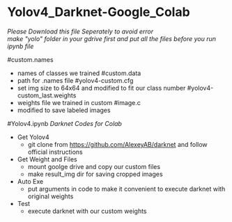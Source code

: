 # Yolov4_Darknet-Google_Colab



_Please Download this file Seperately to avoid error_   
_make "yolo" folder in your gdrive first and put all the files before you run ipynb file_

#custom.names
 + names of classes we trained
#custom.data
 + path for .names file
#yolov4-custom.cfg
 + set img size to 64x64 and modified to fit our class number
#yolov4-custom_last.weights
 + weights file we trained in custom
#image.c
+ modified to save labeled images


#Yolov4.ipynb
_Darknet Codes for Colab_

  + Get Yolov4
    + git clone from https://github.com/AlexeyAB/darknet and follow official instructions
  + Get Weight and Files
    + mount goolge drive and copy our custom files
    + make result_img dir for saving cropped images
  + Auto Exe
    + put arguments in code to make it convenient to execute darknet with original weights
  + Test
    + execute darknet with our custom weights
